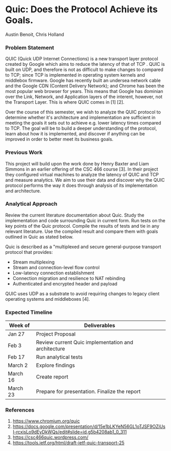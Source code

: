 # Quic: Does the Protocol Achieve its Goals.
Austin Benoit, Chris Holland  

### Problem Statement
QUIC (Quick UDP Internet Connections) is a new transport layer protocol created by Google which aims to reduce the latency of that of TCP . QUIC is built on UDP, and therefore is not as difficult to make changes to compared to TCP; since TCP is implemented in operating system kernels and middlebox firmware. Google has recently built an undersea network cable and the Google CDN (Content Delivery Network); and Chrome has been the most popular web browser for years. This means that Google has dominian over the Link, Network, and Application layers of the interent, however, not the Transport Layer. This is where QUIC comes in [1] [2].  

Over the course of this semester, we wish to analyze the QUIC protocol to determine whether it's architecture and implementation are sufficient in meeting the goals it sets out to achieve e.g. lower latency times compared to TCP. The goal will be to build a deeper understanding of the protocol, learn about how it is implemented, and discover if anything can be improved in order to better meet its business goals.  

### Previous Work
This project will build upon the work done by Henry Baxter and Liam Simmons in an earlier offering of the CSC 466 course [3]. In their project they configured virtual machines to analyze the latency of QUIC and TCP and measure analytics. We aim to use their data and discover why the QUIC protocol performs the way it does through analysis of its implementation and architecture.

### Analytical Approach
Review the current literature documentation about Quic. Study the implementation and code surrounding Quic in current form. Run tests on the key points of the Quic protocol. Compile the results of tests and tie in any relevant literature. Use the compiled result and compare them with goals outlined in Quic as stated below.

Quic is described as a "multiplexed and secure general-purpose transport protocol that provides:

   * Stream multiplexing
   * Stream and connection-level flow control
   * Low-latency connection establishment
   * Connection migration and resilience to NAT rebinding
   * Authenticated and encrypted header and payload

QUIC uses UDP as a substrate to avoid requiring changes to legacy client operating systems and middleboxes [4].

### Expected Timeline
| Week of | Deliverables |
---|---
| Jan 27 | Project Proposal |
| Feb 3 | Review current Quic implementation and architecture |
| Feb 17 | Run analytical tests |
| March 2 | Explore findings |
| March 16 | Create report |
| March 23 | Prepare for presentation. Finalize the report |

### References
1. https://www.chromium.org/quic
2. https://docs.google.com/presentation/d/15e1bLKYeN56GL1oTJSF9OZiUsI-rcxisLo9dEyDkWQs/edit#slide=id.g5b4208ab1_0_311
3. https://csc466quic.wordpress.com/
4. https://tools.ietf.org/html/draft-ietf-quic-transport-25
